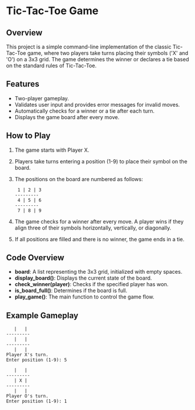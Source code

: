 # Tic-Tac-Toe Game

## Overview
This project is a simple command-line implementation of the classic Tic-Tac-Toe game, where two players take turns placing their symbols ('X' and 'O') on a 3x3 grid. The game determines the winner or declares a tie based on the standard rules of Tic-Tac-Toe.

## Features
- Two-player gameplay.
- Validates user input and provides error messages for invalid moves.
- Automatically checks for a winner or a tie after each turn.
- Displays the game board after every move.

## How to Play
1. The game starts with Player X.
2. Players take turns entering a position (1-9) to place their symbol on the board.
3. The positions on the board are numbered as follows:

   ```
    1 | 2 | 3
   ---------
    4 | 5 | 6
   ---------
    7 | 8 | 9
   ```

4. The game checks for a winner after every move. A player wins if they align three of their symbols horizontally, vertically, or diagonally.
5. If all positions are filled and there is no winner, the game ends in a tie.

## Code Overview
- **board**: A list representing the 3x3 grid, initialized with empty spaces.
- **display_board()**: Displays the current state of the board.
- **check_winner(player)**: Checks if the specified player has won.
- **is_board_full()**: Determines if the board is full.
- **play_game()**: The main function to control the game flow.

## Example Gameplay
```
   |   |  
---------
   |   |  
---------
   |   |  
Player X's turn.
Enter position (1-9): 5

   |   |  
---------
   | X |  
---------
   |   |  
Player O's turn.
Enter position (1-9): 1
```
